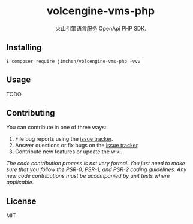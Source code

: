 <h1 align="center"> volcengine-vms-php </h1>

<p align="center">火山引擎语言服务 OpenApi PHP SDK.</p>


## Installing

```shell
$ composer require jimchen/volcengine-vms-php -vvv
```

## Usage

TODO

## Contributing

You can contribute in one of three ways:

1. File bug reports using the [issue tracker](https://github.com/JimChenWYU/volcengine-vms-php/issues).
2. Answer questions or fix bugs on the [issue tracker](https://github.com/JimChenWYU/volcengine-vms-php/issues).
3. Contribute new features or update the wiki.

_The code contribution process is not very formal. You just need to make sure that you follow the PSR-0, PSR-1, and PSR-2 coding guidelines. Any new code contributions must be accompanied by unit tests where applicable._

## License

MIT